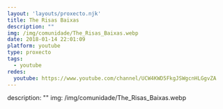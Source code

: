 ```yaml
---
layout: 'layouts/proxecto.njk'
title: The Risas Baixas
description: ""
img: /img/comunidade/The_Risas_Baixas.webp
date: 2018-01-14 22:01:09
platform: youtube
type: proxecto
tags:
  - youtube
redes:
  youtube: https://www.youtube.com/channel/UCW4KWD5FkgJSWgcnHLGgvZA
---
```

description: ""
img: /img/comunidade/The_Risas_Baixas.webp
